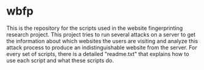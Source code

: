 # wbfp
This is the repository for the scripts used in the website fingerprinting research project. This project tries to run several attacks on a server to get the information about which websites the users are visiting and analyze this attack process to produce an indistinguishable website from the server. For every set of scripts, there is a detailed "readme.txt" that explains how to use each script and what these scripts do.  